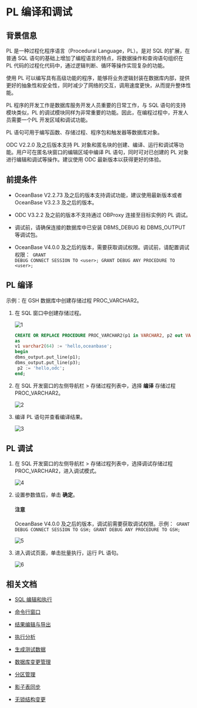# PL 编译和调试

## 背景信息

PL 是一种过程化程序语言（Procedural Language，PL）。是对 SQL 的扩展，在普通 SQL 语句的基础上增加了编程语言的特点，将数据操作和查询语句组织在 PL 代码的过程化代码中，通过逻辑判断、循环等操作实现复杂的功能。

使用 PL 可以编写具有高级功能的程序，能够将业务逻辑封装在数据库内部，提供更好的抽象性和安全性，同时减少了网络的交互，调用速度更快，从而提升整体性能。

PL 程序的开发工作是数据库服务开发人员重要的日常工作，与 SQL 语句的支持模块类似，PL 的调试模块同样为非常重要的功能。因此，在编程过程中，开发人员需要一个PL 开发区域和调试功能。

PL 语句可用于编写函数、存储过程、程序包和触发器等数据库对象。

ODC V2.2.0 及之后版本支持 PL 对象和匿名块的创建、编译、运行和调试等功能。用户可在匿名块窗口的编辑区域中编译 PL 语句，同时可对已创建的 PL 对象进行编辑和调试等操作。建议使用 ODC 最新版本以获得更好的体验。

## 前提条件

- OceanBase V2.2.73 及之后的版本支持调试功能，建议使用最新版本或者 OceanBase V3.2.3 及之后的版本。

- ODC V3.2.2 及之前的版本不支持通过 OBProxy 连接至目标实例的 PL 调试。

- 调试前，请确保连接的数据库中已安装 DBMS_DEBUG 和 DBMS_OUTPUT 等调试包。

- OceanBase V4.0.0 及之后的版本，需要获取调试权限。调试前，请配置调试权限：<code> GRANT DEBUG CONNECT SESSION TO \<user\>; GRANT DEBUG ANY PROCEDURE TO \<user\>;</code>

## PL 编译

示例：在 GSH 数据库中创建存储过程 PROC_VARCHAR2。

1. 在 SQL 窗口中创建存储过程。

    ![1](https://obbusiness-private.oss-cn-shanghai.aliyuncs.com/doc/img/odc/420/sql-development/2pl/1.png)

    ```sql
    CREATE OR REPLACE PROCEDURE PROC_VARCHAR2(p1 in VARCHAR2, p2 out VARCHAR2, p3 in out VARCHAR2)
    as 
    v1 varchar2(64) := 'hello,oceanbase';
    begin
    dbms_output.put_line(p1);
    dbms_output.put_line(p3);
     p2 := 'hello,odc';
    end;
    ```

2. 在 SQL 开发窗口的左侧导航栏 > 存储过程列表中，选择 **编译** 存储过程 PROC_VARCHAR2。

   ![2](https://obbusiness-private.oss-cn-shanghai.aliyuncs.com/doc/img/odc/420/sql-development/2pl/2.png)

4. 编译 PL 语句并查看编译结果。

   ![3](https://obbusiness-private.oss-cn-shanghai.aliyuncs.com/doc/img/odc/420/sql-development/2pl/3.png)

## PL 调试

1. 在 SQL 开发窗口的左侧导航栏 > 存储过程列表中，选择调试存储过程 PROC_VARCHAR2，进入调试模式。

    ![4](https://obbusiness-private.oss-cn-shanghai.aliyuncs.com/doc/img/odc/420/sql-development/2pl/4.png)

2. 设置参数值后，单击 **确定**。

    <main id="notice" type='notice'>
       <h4>注意</h4>
       <P>OceanBase V4.0.0 及之后的版本，调试前需要获取调试权限。示例：<code> GRANT DEBUG CONNECT SESSION TO GSH; GRANT DEBUG ANY PROCEDURE TO GSH;</code>
       </p>
    </main>

    ![5](https://obbusiness-private.oss-cn-shanghai.aliyuncs.com/doc/img/odc/420/sql-development/2pl/5.png)

3. 进入调试页面，单击批量执行，运行 PL 语句。

    ![6](https://obbusiness-private.oss-cn-shanghai.aliyuncs.com/doc/img/odc/420/sql-development/2pl/6.png)

## 相关文档

- [SQL 编辑和执行](1.sql-editing-and-execution.md)

- [命令行窗口](3.command-line-window.md)

- [结果编辑与导出](4.result-editing-and-exporting.md)

- [执行分析](5.perform-analysis.md)

- [生成测试数据](6.data-mocking.md)

- [数据库变更管理](7.database-change.md)

- [分区管理](8.partition-scheme.md)

- [影子表同步](9.shadow-table-synchronization.md)

- [无锁结构变更](10.table-structure-change.md)